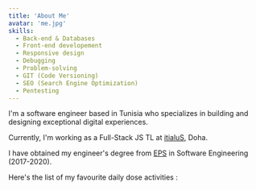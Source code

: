 ```yaml
---
title: 'About Me'
avatar: 'me.jpg'
skills:
  - Back-end & Databases
  - Front-end developement
  - Responsive design
  - Debugging
  - Problem-solving
  - GIT (Code Versioning)
  - SEO (Search Engine Optimization)
  - Pentesting
---
```


I'm a software engineer based in Tunisia who specializes in building and designing exceptional digital experiences.

Currently, I'm working as a Full-Stack JS TL at [itialuS](https://itialus.com/), Doha.

I have obtained my engineer's degree from [EPS](https://www.polytecsousse.tn/) in Software Engineering (2017-2020).

Here's the list of my favourite daily dose activities :

